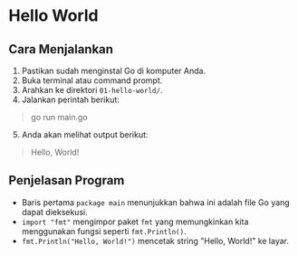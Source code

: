 # Hello World

## Cara Menjalankan
1. Pastikan sudah menginstal Go di komputer Anda.
2. Buka terminal atau command prompt.
3. Arahkan ke direktori `01-hello-world/`.
4. Jalankan perintah berikut:
> go run main.go
5. Anda akan melihat output berikut:
> Hello, World!



## Penjelasan Program
- Baris pertama `package main` menunjukkan bahwa ini adalah file Go yang dapat dieksekusi.
- `import "fmt"` mengimpor paket `fmt` yang memungkinkan kita menggunakan fungsi seperti `fmt.Println()`.
- `fmt.Println("Hello, World!")` mencetak string "Hello, World!" ke layar.

